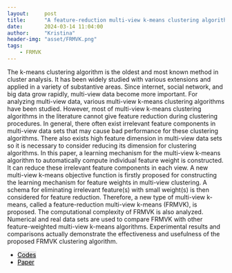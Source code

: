 ```yaml
---
layout:     post
title:      "A feature-reduction multi-view k-means clustering algorithm"
date:       2024-03-14 11:04:00
author:     "Kristina"
header-img: "asset/FRMVK.png"
tags:
    - FRMVK
---
```


<div class="content">
<p>
The k-means clustering algorithm is the oldest and most known method in cluster analysis. It has been widely studied with various extensions and applied in a variety of substantive areas. Since internet, social network, and big data grow rapidly, multi-view data become more important. For analyzing multi-view data, various multi-view k-means clustering algorithms have been studied. However, most of multi-view k-means clustering algorithms in the literature cannot give feature reduction during clustering procedures. In general, there often exist irrelevant feature components in multi-view data sets that may cause bad performance for these clustering algorithms. There also exists high feature dimension in multi-view data sets so it is necessary to consider reducing its dimension for clustering algorithms. In this paper, a learning mechanism for the multi-view k-means algorithm to automatically compute individual feature weight is constructed. It can reduce these irrelevant feature components in each view. A new multi-view k-means objective function is firstly proposed for constructing the learning mechanism for feature weights in multi-view clustering. A schema for eliminating irrelevant feature(s) with small weight(s) is then considered for feature reduction. Therefore, a new type of multi-view k-means, called a feature-reduction multi-view k-means (FRMVK), is proposed. The computational complexity of FRMVK is also analyzed. Numerical and real data sets are used to compare FRMVK with other feature-weighted multi-view k-means algorithms. Experimental results and comparisons actually demonstrate the effectiveness and usefulness of the proposed FRMVK clustering algorithm.</p>
<ul class="actions">
<li><a href="https://ieeexplore.ieee.org/abstract/document/8793138" class="button"
style="color: black;background-color: rgba(75, 75, 76, 0.100);">Codes</a></li>
<li><a href="https://github.com/kpnaga08/FRMVK" class="button"
style="color: black;background-color: rgba(75, 75, 76, 0.100);">Paper</a>
</li>
</ul>
</div>

